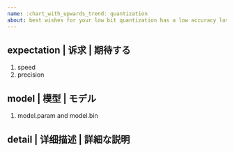 ```yaml
---
name: :chart_with_upwards_trend: quantization
about: best wishes for your low bit quantization has a low accuracy loss...\(^▽^)/...2333... 
---
```


## expectation | 诉求 | 期待する
1. speed 
2. precision

## model | 模型 | モデル
1. model.param and model.bin

## detail | 详细描述 | 詳細な説明
